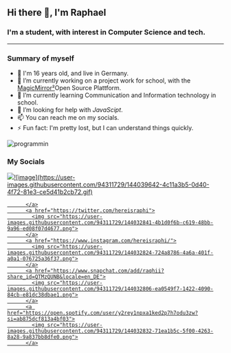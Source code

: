 ## Hi there 👋, I'm Raphael
### I'm a student, with interest in Computer Science and tech.
---
### Summary of myself

- 👤 I'm 16 years old, and live in Germany.
- 🔭 I’m currently working on a project work for school, with the [MagicMirror²](https://magicmirror.builders)Open Source Plattform.
- 🌱 I’m currently learning Communication and Information technology in school.
- 🤔 I’m looking for help with *JavaScipt*.
- 📫 You can reach me on my socials.
- ⚡️ Fun fact: I'm pretty lost, but I can understand things quickly.

![programmin](https://user-images.githubusercontent.com/94311729/144039540-d191d8f7-8e5c-4f78-b6f3-d2c091244b72.gif)

### My Socials
<p>
          <a href="https://discord.com/users/rqhi#0333/">
            <img src="https://user-images.githubusercontent.com/94311729/144032816-c7617406-d68a-4666-a08f-e3d23f4931e6.png">![image](https://user-images.githubusercontent.com/94311729/144039642-4c11a3b5-0d40-4f72-81e3-ce5d41b2cb72.gif)

          </a>
          <a href="https://twitter.com/hereisraphi">
            <img src="https://user-images.githubusercontent.com/94311729/144032841-4b1d0f6b-c619-48bb-9a96-ed08f07d4677.png">
          </a>
          <a href="https://www.instagram.com/hereisraphi/">
            <img src="https://user-images.githubusercontent.com/94311729/144032824-724a8786-4a6a-401f-a0a1-076725a36f37.png">
          </a>
          <a href="https://www.snapchat.com/add/raqhii?share_id=QTMzQUNB&locale=en_DE">
            <img src="https://user-images.githubusercontent.com/94311729/144032806-ea0549f7-1422-4090-84cb-e81dc38dbae1.png">
          </a>
          <a href="https://open.spotify.com/user/y2rey1npxa1ked2p7h7odu3zw?si=ab875dcf813a4bf03">
            <img src="https://user-images.githubusercontent.com/94311729/144032832-71ea1b5c-5f00-4263-8a28-9a837bb8dfe0.png">
          </a>
</p>
                                                                                                                            

